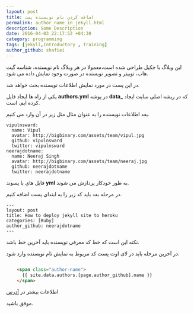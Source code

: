 ```yaml
---
layout: post
title: اضافه کردن نام نویسنده پست
permalink: author_name_in_jekyll.html
description: Some Description
date: 2016-04-03 22:17:53 +04:30
category: programming
tags: [jekyll,Introductory , Training]
author_github: shafiei
---
```


این وبلاگ با جکیل طراحی شده است،معمولا در هر وبلاگ نام نویسنده، شناسه گیت هاب، توییتر و تصویر نویسنده در صورت وجود نمایش داده می شود.

در این پست در مورد نمایش اطلاعات نویسنده بحث خواهد شد.

یکی از راه ها ایجاد فایل **authors.yml** در پوشه **data_** که در ریشه اصلی سایت ایجاد کرده ایم، است.

بعد اطلاعات نویسنده را به عنوان مثال مثل زیر در آن وارد می کنیم.



    vipulnsward:
      name: Vipul
      avatar: http://bigbinary.com/assets/team/vipul.jpg
      github: vipulnsward
      twitter: vipulnsward
    neerajdotname:
      name: Neeraj Singh
      avatar: http://bigbinary.com/assets/team/neeraj.jpg
      github: neerajdotname
      twitter: neerajdotname
    


فایل های با پسوند **yml** به طور خودکار پردازش می شوند.

در مرحله بعد باید کد زیر را به ابتدای پست اضافه کنیم.



    ---
    layout: post
    title: How to deploy jekyll site to heroku
    categories: [Ruby]
    author_github: neerajdotname
    ---
    


نکته این است که خط کد معرفی نویسنده باید آخرین خط باشد.

در آخرین مرحله باید در لای اوت پست کد مربوط به نمایش نام نویسنده وارد شود.

```html

    <span class="author-name">
      {{ site.data.authors.[page.author_github].name }}
    </span>
```


اطلاعات بیشتر در [آدرس](http://blog.bigbinary.com/2015/01/09/author-information-in-jekyll-blog.html)

موفق باشید.
